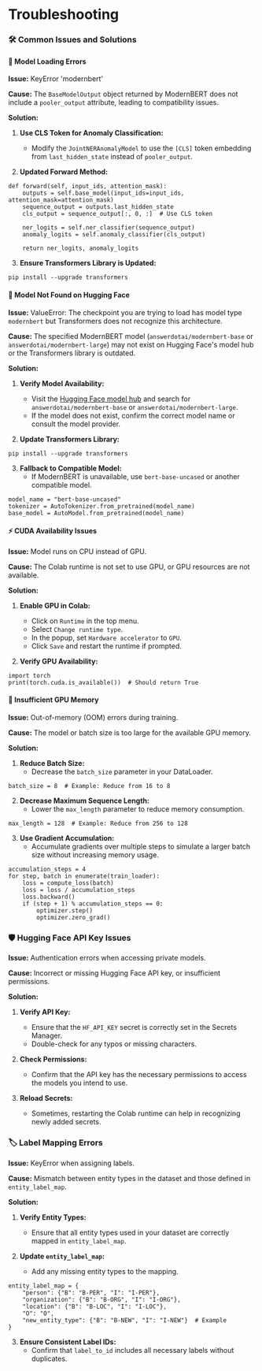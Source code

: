 # Troubleshooting

### 🛠️ Common Issues and Solutions

#### 🔑 Model Loading Errors

**Issue:** KeyError 'modernbert'

**Cause:** The `BaseModelOutput` object returned by ModernBERT does not include a `pooler_output` attribute, leading to compatibility issues.

**Solution:**

1. **Use CLS Token for Anomaly Classification:**
   - Modify the `JointNERAnomalyModel` to use the `[CLS]` token embedding from `last_hidden_state` instead of `pooler_output`.

2. **Updated Forward Method:**

```
def forward(self, input_ids, attention_mask):
    outputs = self.base_model(input_ids=input_ids, attention_mask=attention_mask)
    sequence_output = outputs.last_hidden_state
    cls_output = sequence_output[:, 0, :]  # Use CLS token

    ner_logits = self.ner_classifier(sequence_output)
    anomaly_logits = self.anomaly_classifier(cls_output)

    return ner_logits, anomaly_logits
```

3. **Ensure Transformers Library is Updated:**

```
pip install --upgrade transformers
```

#### 🧩 Model Not Found on Hugging Face

**Issue:** ValueError: The checkpoint you are trying to load has model type `modernbert` but Transformers does not recognize this architecture.

**Cause:** The specified ModernBERT model (`answerdotai/modernbert-base` or `answerdotai/modernbert-large`) may not exist on Hugging Face's model hub or the Transformers library is outdated.

**Solution:**

1. **Verify Model Availability:**
   - Visit the [Hugging Face model hub](https://huggingface.co/models) and search for `answerdotai/modernbert-base` or `answerdotai/modernbert-large`.
   - If the model does not exist, confirm the correct model name or consult the model provider.

2. **Update Transformers Library:**

```
pip install --upgrade transformers
```

3. **Fallback to Compatible Model:**
   - If ModernBERT is unavailable, use `bert-base-uncased` or another compatible model.

```
model_name = "bert-base-uncased"
tokenizer = AutoTokenizer.from_pretrained(model_name)
base_model = AutoModel.from_pretrained(model_name)
```

#### ⚡ CUDA Availability Issues

**Issue:** Model runs on CPU instead of GPU.

**Cause:** The Colab runtime is not set to use GPU, or GPU resources are not available.

**Solution:**

1. **Enable GPU in Colab:**
   - Click on `Runtime` in the top menu.
   - Select `Change runtime type`.
   - In the popup, set `Hardware accelerator` to `GPU`.
   - Click `Save` and restart the runtime if prompted.

2. **Verify GPU Availability:**

```
import torch
print(torch.cuda.is_available())  # Should return True
```

#### 🧠 Insufficient GPU Memory

**Issue:** Out-of-memory (OOM) errors during training.

**Cause:** The model or batch size is too large for the available GPU memory.

**Solution:**

1. **Reduce Batch Size:**
   - Decrease the `batch_size` parameter in your DataLoader.

```
batch_size = 8  # Example: Reduce from 16 to 8
```

2. **Decrease Maximum Sequence Length:**
   - Lower the `max_length` parameter to reduce memory consumption.

```
max_length = 128  # Example: Reduce from 256 to 128
```

3. **Use Gradient Accumulation:**
   - Accumulate gradients over multiple steps to simulate a larger batch size without increasing memory usage.

```
accumulation_steps = 4
for step, batch in enumerate(train_loader):
    loss = compute_loss(batch)
    loss = loss / accumulation_steps
    loss.backward()
    if (step + 1) % accumulation_steps == 0:
        optimizer.step()
        optimizer.zero_grad()
```

### 🛡️ Hugging Face API Key Issues

**Issue:** Authentication errors when accessing private models.

**Cause:** Incorrect or missing Hugging Face API key, or insufficient permissions.

**Solution:**

1. **Verify API Key:**
   - Ensure that the `HF_API_KEY` secret is correctly set in the Secrets Manager.
   - Double-check for any typos or missing characters.

2. **Check Permissions:**
   - Confirm that the API key has the necessary permissions to access the models you intend to use.

3. **Reload Secrets:**
   - Sometimes, restarting the Colab runtime can help in recognizing newly added secrets.

### 🏷️ Label Mapping Errors

**Issue:** KeyError when assigning labels.

**Cause:** Mismatch between entity types in the dataset and those defined in `entity_label_map`.

**Solution:**

1. **Verify Entity Types:**
   - Ensure that all entity types used in your dataset are correctly mapped in `entity_label_map`.

2. **Update `entity_label_map`:**
   - Add any missing entity types to the mapping.

```
entity_label_map = {
    "person": {"B": "B-PER", "I": "I-PER"},
    "organization": {"B": "B-ORG", "I": "I-ORG"},
    "location": {"B": "B-LOC", "I": "I-LOC"},
    "O": "O",
    "new_entity_type": {"B": "B-NEW", "I": "I-NEW"}  # Example
}
```

3. **Ensure Consistent Label IDs:**
   - Confirm that `label_to_id` includes all necessary labels without duplicates.